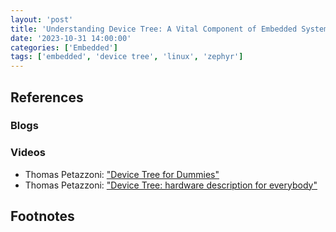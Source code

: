 ```yaml
---
layout: 'post'
title: 'Understanding Device Tree: A Vital Component of Embedded Systems'
date: '2023-10-31 14:00:00'
categories: ['Embedded']
tags: ['embedded', 'device tree', 'linux', 'zephyr']
---
```



## References

### Blogs


### Videos

* Thomas Petazzoni: ["Device Tree for Dummies"](https://youtu.be/m_NyYEBxfn8)
* Thomas Petazzoni: ["Device Tree: hardware description for everybody"](https://youtu.be/Nz6aBffv-Ek)

## Footnotes
